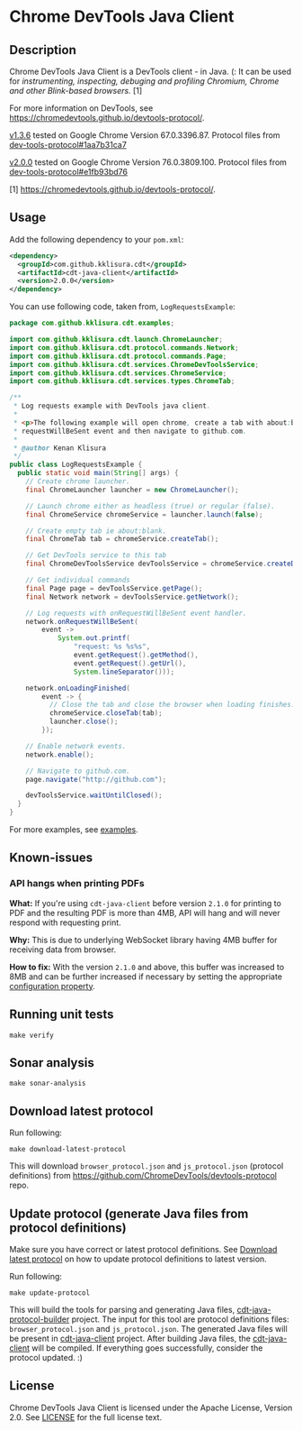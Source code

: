 # Chrome DevTools Java Client

## Description

Chrome DevTools Java Client is a DevTools client - in Java. (: It can be used for *instrumenting, inspecting, debuging and profiling Chromium, Chrome and other Blink-based browsers.* [1]

For more information on DevTools, see https://chromedevtools.github.io/devtools-protocol/.

[v1.3.6](https://github.com/kklisura/chrome-devtools-java-client/tree/v1.3.6) tested on Google Chrome Version 67.0.3396.87. Protocol files from [dev-tools-protocol#1aa7b31ca7](https://github.com/ChromeDevTools/devtools-protocol/tree/1aa7b31ca7bba982eceea8d4bd494b27850fb0df/json)

[v2.0.0](https://github.com/kklisura/chrome-devtools-java-client/tree/v2.0.0) tested on Google Chrome Version 76.0.3809.100. Protocol files from [dev-tools-protocol#e1fb93bd76](https://github.com/ChromeDevTools/devtools-protocol/tree/e1fb93bd76f99cdf401b949757c874c579e15434/json)

[1] https://chromedevtools.github.io/devtools-protocol/.

## Usage

Add the following dependency to your `pom.xml`:

```xml
<dependency>
  <groupId>com.github.kklisura.cdt</groupId>
  <artifactId>cdt-java-client</artifactId>
  <version>2.0.0</version>
</dependency>
```

You can use following code, taken from, `LogRequestsExample`:

```java
package com.github.kklisura.cdt.examples;

import com.github.kklisura.cdt.launch.ChromeLauncher;
import com.github.kklisura.cdt.protocol.commands.Network;
import com.github.kklisura.cdt.protocol.commands.Page;
import com.github.kklisura.cdt.services.ChromeDevToolsService;
import com.github.kklisura.cdt.services.ChromeService;
import com.github.kklisura.cdt.services.types.ChromeTab;

/**
 * Log requests example with DevTools java client.
 *
 * <p>The following example will open chrome, create a tab with about:blank url, subscribe to
 * requestWillBeSent event and then navigate to github.com.
 *
 * @author Kenan Klisura
 */
public class LogRequestsExample {
  public static void main(String[] args) {
    // Create chrome launcher.
    final ChromeLauncher launcher = new ChromeLauncher();

    // Launch chrome either as headless (true) or regular (false).
    final ChromeService chromeService = launcher.launch(false);

    // Create empty tab ie about:blank.
    final ChromeTab tab = chromeService.createTab();

    // Get DevTools service to this tab
    final ChromeDevToolsService devToolsService = chromeService.createDevToolsService(tab);

    // Get individual commands
    final Page page = devToolsService.getPage();
    final Network network = devToolsService.getNetwork();

    // Log requests with onRequestWillBeSent event handler.
    network.onRequestWillBeSent(
        event ->
            System.out.printf(
                "request: %s %s%s",
                event.getRequest().getMethod(),
                event.getRequest().getUrl(),
                System.lineSeparator()));

    network.onLoadingFinished(
        event -> {
          // Close the tab and close the browser when loading finishes.
          chromeService.closeTab(tab);
          launcher.close();
        });

    // Enable network events.
    network.enable();

    // Navigate to github.com.
    page.navigate("http://github.com");

    devToolsService.waitUntilClosed();
  }
}
```

For more examples, see [examples](cdt-examples/src/main/java/com/github/kklisura/cdt/examples).

## Known-issues

### API hangs when printing PDFs

**What:** If you're using `cdt-java-client` before version `2.1.0` for printing to PDF and the resulting PDF is more than 4MB, API will hang and will never respond with requesting print.

**Why:** This is due to underlying WebSocket library having 4MB buffer for receiving data from browser.

**How to fix:** With the version `2.1.0` and above, this buffer was increased to 8MB and can be further increased if necessary by setting the appropriate [configuration property](cdt-examples/src/main/java/com/github/kklisura/cdt/examples/IncreasedIncomingBufferInTyrusExample.java).

## Running unit tests

`make verify`

## Sonar analysis

`make sonar-analysis`

## Download latest protocol

Run following:
```
make download-latest-protocol
```

This will download `browser_protocol.json` and `js_protocol.json` (protocol definitions) from https://github.com/ChromeDevTools/devtools-protocol repo.

## Update protocol (generate Java files from protocol definitions)

Make sure you have correct or latest protocol definitions. See [Download latest protocol](#download-latest-protocol) on how to update protocol definitions to latest version.

Run following:
```
make update-protocol
```

This will build the tools for parsing and generating Java files, [cdt-java-protocol-builder](cdt-java-protocol-builder/) project. The input for this tool are protocol definitions files: `browser_protocol.json` and `js_protocol.json`. The generated Java files will be present in [cdt-java-client](cdt-java-client/) project. After building Java files, the [cdt-java-client](cdt-java-client/) will be compiled. If everything goes successfully, consider the protocol updated. :)

## License

Chrome DevTools Java Client is licensed under the Apache License, Version 2.0. See [LICENSE](LICENSE.txt) for the full license text.
